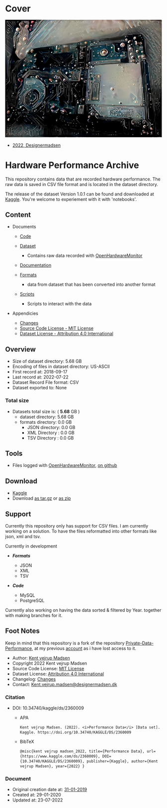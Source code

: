 # Cover
![Repository cover image for social networks](preview.jpg)
 - [2022, Designermadsen](https://www.deviantart.com/designermadsen/art/Electronics-923444847)

# Hardware Performance Archive
This repository contains data that are recorded hardware performance. The raw data is saved in CSV file format and is located in the dataset directory.

The release of the dataset Version 1.0.1 can be found and downloaded at [Kaggle](https://www.kaggle.com/datasets/kentvejrupmadsen/dataset-performance). You're welcome to experiement with it with 'notebooks'.


## Content
* Documents
    * [Code](code/readme.md)

    * [Dataset](dataset/readme.md)
        * Contains raw data recorded with [OpenHardwareMonitor](https://openhardwaremonitor.org/downloads/)

    * [Documentation](docs/readme.md)

    * [Formats](formats/readme.md)
        * data from dataset that has been converted into another format

    * [Scripts](scripts/readme.md)
        * Scripts to interact with the data


* Appendicies
    * [Changes](CHANGELOG.md)
    * [Source Code License - MIT License](sourcecode_license.md)
    * [Dataset License - Attribution 4.0 International](sourcecode_license.md)


## Overview
* Size of dataset directory: 5.68 GB
* Encoding of files in dataset directory: US-ASCII
* First record at: 2018-09-17
* Last record at: 2022-07-22
* Dataset Record File format: CSV
* Dataset exported to: None


### Total size
* Datasets total size is: ( **5.68** GB )
    * dataset directory: 5.68 GB
    * formats directory: 0.0 GB
        * JSON directory: 0.0 GB
        * XML Directory : 0.0 GB
        * TSV Directory : 0.0 GB


## Tools
* Files logged with [OpenHardwareMonitor](https://openhardwaremonitor.org/downloads/),
[on github](https://github.com/openhardwaremonitor/openhardwaremonitor)

## Download
* [Kaggle](https://www.kaggle.com/datasets/kentvejrupmadsen/dataset-performance)
* Download [as tar.gz](https://1drv.ms/u/s!AnVSo6qhoQp5j44rG0V-dvyoxs3r_w)
or [as zip](https://1drv.ms/u/s!AnVSo6qhoQp5j49a5woqf6x41OHMYg?e=SgTFxC)


## Support
Currently this repository only has support for CSV files. I am currently working on a solution. To have the files reformatted into other formats like json, xml and tsv.

Currently in development
* ***Formats***
    * JSON
    * XML
    * TSV


* ***Code***
    * MySQL
    * PostgreSQL


Currently also working on having the data sorted & filtered by Year. together with making branches for it.


## Foot Notes
Keep in mind that this repository is a fork of the repository [Private-Data-Performance](https://github.com/KentMadsen/Private-Data-Performance/commits/master), at my previous [account](https://github.com/KentMadsen) as i have lost access to it.
* Author: [Kent vejrup Madsen](https://github.com/kentVejrupMadsen/)
* Copyright 2022 Kent vejrup Madsen
* Source Code License: [MIT License](sourcecode_license.md)
* Dataset License: [Attribution 4.0 International](sourcecode_license.md)
* Changelog: [Changes](CHANGELOG.md)
* Contact: Kent.vejrup.madsen@designermadsen.dk

### Citation
* DOI: 10.34740/kaggle/ds/2360009
    * APA

          Kent vejrup Madsen. (2022). <i>Performance Data</i> [Data set]. Kaggle. https://doi.org/10.34740/KAGGLE/DS/2360009

    * BibTeX

          @misc{kent vejrup madsen_2022, title={Performance Data}, url={https://www.kaggle.com/ds/2360009}, DOI={10.34740/KAGGLE/DS/2360009}, publisher={Kaggle}, author={Kent vejrup Madsen}, year={2022} }

### Document
* Original creation date at: [31-01-2019](https://github.com/KentMadsen/Private-Data-Performance)
* Created at: 29-01-2020
* Updated at: 23-07-2022
